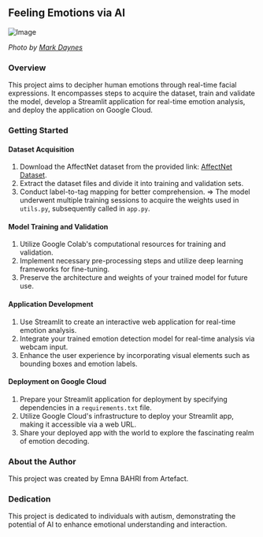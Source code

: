 ## Feeling Emotions via AI

![Image](https://static.scientificamerican.com/sciam/cache/file/5514ED3E-E231-41CA-BDBC452744D57FC0_source.jpg?w=590&h=800&3CB5EA0B-23DC-4BF5-A917D649121E5204)

*Photo by [Mark Daynes](https://unsplash.com/photos/J6p8nfCEuS4)*

### Overview

This project aims to decipher human emotions through real-time facial expressions. It encompasses steps to acquire the dataset, train and validate the model, develop a Streamlit application for real-time emotion analysis, and deploy the application on Google Cloud.

### Getting Started

#### Dataset Acquisition

1. Download the AffectNet dataset from the provided link: [AffectNet Dataset](https://paperswithcode.com/dataset/affectnet).
2. Extract the dataset files and divide it into training and validation sets. 
2. Conduct label-to-tag mapping for better comprehension. 
=> The model underwent multiple training sessions to acquire the weights used in `utils.py`, subsequently called in `app.py`.



#### Model Training and Validation

1. Utilize Google Colab's computational resources for training and validation.
2. Implement necessary pre-processing steps and utilize deep learning frameworks for fine-tuning.
3. Preserve the architecture and weights of your trained model for future use.

#### Application Development

1. Use Streamlit to create an interactive web application for real-time emotion analysis.
2. Integrate your trained emotion detection model for real-time analysis via webcam input.
3. Enhance the user experience by incorporating visual elements such as bounding boxes and emotion labels.

#### Deployment on Google Cloud

1. Prepare your Streamlit application for deployment by specifying dependencies in a `requirements.txt` file.
2. Utilize Google Cloud's infrastructure to deploy your Streamlit app, making it accessible via a web URL.
3. Share your deployed app with the world to explore the fascinating realm of emotion decoding.

### About the Author

This project was created by Emna BAHRI from Artefact.

### Dedication

This project is dedicated to individuals with autism, demonstrating the potential of AI to enhance emotional understanding and interaction.

